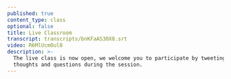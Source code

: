```yaml
---
published: true
content_type: class
optional: false
title: Live Classroom
transcript: transcripts/bnKFaAS30X8.srt
video: R6MlUcmOul8
description: >-
  The live class is now open, we welcome you to participate by tweeting your
  thoughts and questions during the session.
---
```

